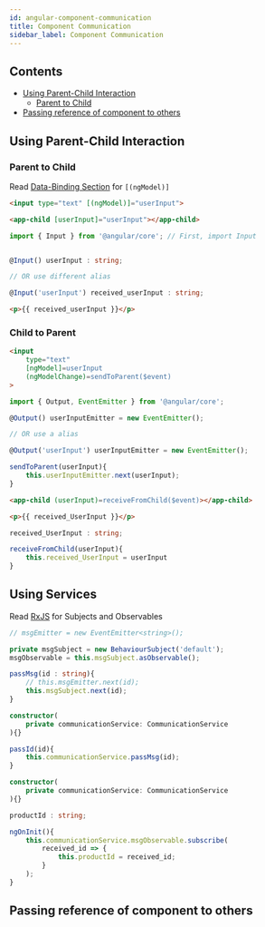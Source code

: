 ```yaml
---
id: angular-component-communication
title: Component Communication
sidebar_label: Component Communication
---
```


## Contents <!-- omit in toc -->

- [Using Parent-Child Interaction](#using-parent-child-interaction)
  - [Parent to Child](#parent-to-child)
- [Passing reference of component to others](#passing-reference-of-component-to-others)

## Using Parent-Child Interaction

### Parent to Child

Read [Data-Binding Section](angular-data-binding) for ```[(ngModel)]```

```html title="Parent.HTML"
<input type="text" [(ngModel)]="userInput">

<app-child [userInput]="userInput"></app-child>
```

```ts title="Child.TS"
import { Input } from '@angular/core'; // First, import Input


@Input() userInput : string;

// OR use different alias

@Input('userInput') received_userInput : string;
```

```html title="Child.HTML"
<p>{{ received_userInput }}</p>
```

### Child to Parent

```html title="Child.HTML"
<input
    type="text"
    [ngModel]=userInput
    (ngModelChange)=sendToParent($event)
>
```

```ts title="Child.TS"
import { Output, EventEmitter } from '@angular/core';

@Output() userInputEmitter = new EventEmitter();

// OR use a alias

@Output('userInput') userInputEmitter = new EventEmitter();

sendToParent(userInput){
    this.userInputEmitter.next(userInput);
}
```

```html title="Parent.HTML"
<app-child (userInput)=receiveFromChild($event)></app-child>

<p>{{ received_UserInput }}</p>
```

```ts title="Parent.TS"
received_UserInput : string;

receiveFromChild(userInput){
    this.received_UserInput = userInput
}
```

## Using Services

Read [RxJS](angular-rxjs) for Subjects and Observables

```ts title="CommunicationService"
// msgEmitter = new EventEmitter<string>();

private msgSubject = new BehaviourSubject('default');
msgObservable = this.msgSubject.asObservable();

passMsg(id : string){
    // this.msgEmitter.next(id);
    this.msgSubject.next(id);
}
```

```ts title="SenderComponent"
constructor(
    private communicationService: CommunicationService
){}

passId(id){
    this.communicationService.passMsg(id);
}
```

```ts title="ReceiverComponent"
constructor(
    private communicationService: CommunicationService
){}

productId : string;

ngOnInit(){
    this.communicationService.msgObservable.subscribe(
        received_id => {
            this.productId = received_id;
        }
    );
}
```

## Passing reference of component to others
